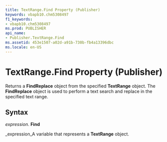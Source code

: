 ```yaml
---
title: TextRange.Find Property (Publisher)
keywords: vbapb10.chm5308497
f1_keywords:
- vbapb10.chm5308497
ms.prod: PUBLISHER
api_name:
- Publisher.TextRange.Find
ms.assetid: 453e1507-a02d-a91b-730b-fb4a13396dbc
ms.locale: en-US
---
```



# TextRange.Find Property (Publisher)

Returns a  **FindReplace** object from the specified **TextRange** object. The **FindReplace** object is used to perform a text search and replace in the specified text range.


## Syntax

 _expression_. **Find**

 _expression_A variable that represents a  **TextRange** object.



